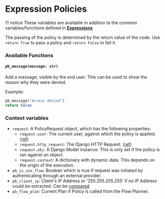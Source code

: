 # Expression Policies

!!! notice
    These variables are available in addition to the common variables/functions defined in [**Expressions**](../expressions/index.md)

The passing of the policy is determined by the return value of the code. Use `return True` to pass a policy and `return False` to fail it.

### Available Functions

#### `pb_message(message: str)`

Add a message, visible by the end user. This can be used to show the reason why they were denied.

Example:

```python
pb_message("Access denied")
return False
```

### Context variables

- `request`: A PolicyRequest object, which has the following properties:
    - `request.user`: The current user, against which the policy is applied. ([ref](../expressions/reference/user-object.md))
    - `request.http_request`: The Django HTTP Request. ([ref](https://docs.djangoproject.com/en/3.0/ref/request-response/#httprequest-objects))
    - `request.obj`: A Django Model instance. This is only set if the policy is ran against an object.
    - `request.context`: A dictionary with dynamic data. This depends on the origin of the execution.
- `pb_is_sso_flow`: Boolean which is true if request was initiated by authenticating through an external provider.
- `pb_client_ip`: Client's IP Address or '255.255.255.255' if no IP Address could be extracted. Can be [compared](../expressions/index.md#comparing-ip-addresses)
- `pb_flow_plan`: Current Plan if Policy is called from the Flow Planner.
